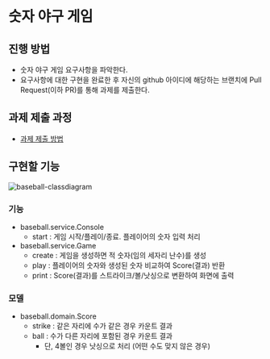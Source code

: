 # 숫자 야구 게임
## 진행 방법
* 숫자 야구 게임 요구사항을 파악한다.
* 요구사항에 대한 구현을 완료한 후 자신의 github 아이디에 해당하는 브랜치에 Pull Request(이하 PR)를 통해 과제를 제출한다.

## 과제 제출 과정
* [과제 제출 방법](https://github.com/next-step/nextstep-docs/tree/master/precourse)

## 구현할 기능
![baseball-classdiagram](https://github.com/mettlekc/woocamp-resources/blob/main/woocamp-baseball-precourse_20210426.jpg)

### 기능
* baseball.service.Console
    * start : 게임 시작/플레이/종료. 플레이어의 숫자 입력 처리
* baseball.service.Game
    * create : 게임을 생성하면 적 숫자(임의 세자리 난수)를 생성
    * play : 플레이어의 숫자와 생성된 숫자 비교하여 Score(결과) 반환
    * print : Score(결과)를 스트라이크/볼/낫싱으로 변환하여 화면에 출력

### 모델
* baseball.domain.Score
    * strike : 같은 자리에 수가 같은 경우 카운트 결과
    * ball : 수가 다른 자리에 포함된 경우 카운트 결과
        * 단, 4볼인 경우 낫싱으로 처리 (어떤 수도 맞지 않은 경우)